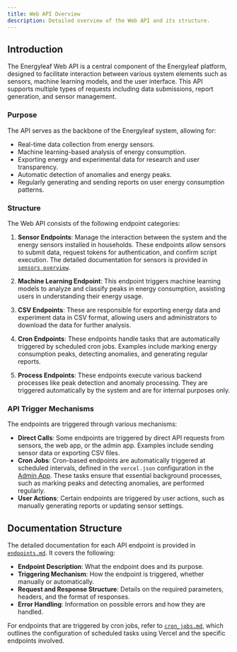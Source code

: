 ```yaml
---
title: Web API Overview
description: Detailed overview of the Web API and its structure.
---
```


## Introduction

The Energyleaf Web API is a central component of the Energyleaf platform, designed to facilitate interaction between various system elements such as sensors, machine learning models, and the user interface. This API supports multiple types of requests including data submissions, report generation, and sensor management.

### Purpose

The API serves as the backbone of the Energyleaf system, allowing for:

- Real-time data collection from energy sensors.
- Machine learning-based analysis of energy consumption.
- Exporting energy and experimental data for research and user transparency.
- Automatic detection of anomalies and energy peaks.
- Regularly generating and sending reports on user energy consumption patterns.

### Structure

The Web API consists of the following endpoint categories:

1. **Sensor Endpoints**: Manage the interaction between the system and the energy sensors installed in households. These endpoints allow sensors to submit data, request tokens for authentication, and confirm script execution. The detailed documentation for sensors is provided in [`sensors overview`](../sensors/v1/overview.md).

2. **Machine Learning Endpoint**: This endpoint triggers machine learning models to analyze and classify peaks in energy consumption, assisting users in understanding their energy usage.

3. **CSV Endpoints**: These are responsible for exporting energy data and experiment data in CSV format, allowing users and administrators to download the data for further analysis.

4. **Cron Endpoints**: These endpoints handle tasks that are automatically triggered by scheduled cron jobs. Examples include marking energy consumption peaks, detecting anomalies, and generating regular reports.

5. **Process Endpoints**: These endpoints execute various backend processes like peak detection and anomaly processing. They are triggered automatically by the system and are for internal purposes only.

### API Trigger Mechanisms

The endpoints are triggered through various mechanisms:

- **Direct Calls**: Some endpoints are triggered by direct API requests from sensors, the web app, or the admin app. Examples include sending sensor data or exporting CSV files.
- **Cron Jobs**: Cron-based endpoints are automatically triggered at scheduled intervals, defined in the `vercel.json` configuration in the [Admin App](../admin/overview.md). These tasks ensure that essential background processes, such as marking peaks and detecting anomalies, are performed regularly.
- **User Actions**: Certain endpoints are triggered by user actions, such as manually generating reports or updating sensor settings.

## Documentation Structure

The detailed documentation for each API endpoint is provided in [`endpoints.md`](./endpoints.md). It covers the following:

- **Endpoint Description**: What the endpoint does and its purpose.
- **Triggering Mechanism**: How the endpoint is triggered, whether manually or automatically.
- **Request and Response Structure**: Details on the required parameters, headers, and the format of responses.
- **Error Handling**: Information on possible errors and how they are handled.

For endpoints that are triggered by cron jobs, refer to [`cron_jobs.md`](./cron_jobs.md), which outlines the configuration of scheduled tasks using Vercel and the specific endpoints involved.